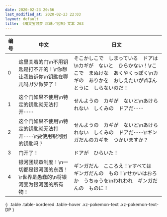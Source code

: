 ```yaml
---
date: 2020-02-23 20:56
last_modified_at: 2020-02-23 22:03
layout: default
title: 《精灵宝可梦 珍珠／钻石》文本 263
---
```

| 编号 | 中文 | 日文 |
| ---- | ---- | ---- |
| 0 | 这里关着的门\n不用钥匙是打不开的！\r你想让我告诉你\n钥匙在哪儿吗,\f少做梦了！ | そこかしこで　しまっている　ドアは\nカギが　ないと　ひらかない！\rここで　まぬけな　あくやくっぽく\nカギの　ありかを　おしえたいが\fほんとうに　しらないのだ！ |
| 1 | 这个门如果不使用\n特定的钥匙就无法打开⋯⋯ | せんようの　カギが　ないと\nあけられない　しくみの　ドアだ⋯⋯ |
| 2 | 这个门如果不使用\n特定的钥匙就无法打开⋯⋯\r要使用银河团的钥匙吗？ | せんようの　カギが　ないと\nあけられない　しくみの　ドアだ⋯⋯\rギンガだんのカギを　つかいますか？ |
| 3 | 门开了！ | ドアが　ひらいた！ |
| 4 | 银河团规章制度！\n一切都是银河团的东西！\r世界是愚蠢的\n将银河变为银河团的所有物！ | ギンガだん　こころえ！\rすべては　ギンガだんの　もの！\rせかいはおろか　うちゅうを\nわれわれ　ギンガだんの　ものに！ |
{: .table .table-bordered .table-hover .xz-pokemon-text .xz-pokemon-text-DP }
